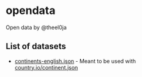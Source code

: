 # opendata
Open data by @theel0ja

## List of datasets
* [continents-english.json](https://github.com/theel0ja/opendata/blob/master/data/continents-english.json) - Meant to be used with [country.io/continent.json](http://country.io/continent.json)
